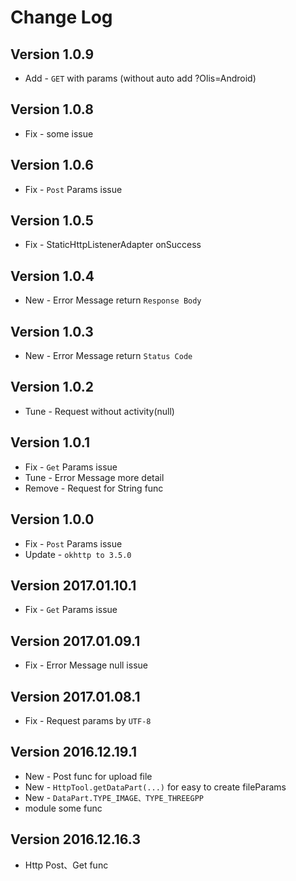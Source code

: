 Change Log
==========

Version 1.0.9
----------------------------
* Add - `GET` with params (without auto add ?Olis=Android)

Version 1.0.8
----------------------------
* Fix - some issue

Version 1.0.6
----------------------------
* Fix - `Post` Params issue

Version 1.0.5
----------------------------
* Fix - StaticHttpListenerAdapter onSuccess

Version 1.0.4
----------------------------
* New - Error Message return `Response Body`

Version 1.0.3
----------------------------
* New - Error Message return `Status Code`

Version 1.0.2
----------------------------
* Tune - Request without activity(null)

Version 1.0.1
----------------------------
* Fix - `Get` Params issue
* Tune - Error Message more detail
* Remove - Request for String func

Version 1.0.0
----------------------------
* Fix - `Post` Params issue
* Update - `okhttp to 3.5.0`

Version 2017.01.10.1
----------------------------
* Fix - `Get` Params issue

Version 2017.01.09.1
----------------------------
 * Fix - Error Message null issue

Version 2017.01.08.1
----------------------------
 * Fix - Request params by `UTF-8`

Version 2016.12.19.1
----------------------------
 * New - Post func for upload file
 * New - `HttpTool.getDataPart(...)` for easy to create fileParams
 * New - `DataPart.TYPE_IMAGE、TYPE_THREEGPP`
 * module some func
 
Version 2016.12.16.3
----------------------------

 * Http Post、Get func
